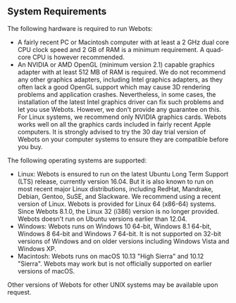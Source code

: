 ## System Requirements

The following hardware is required to run Webots:

- A fairly recent PC or Macintosh computer with at least a 2 GHz dual core CPU clock speed and 2 GB of RAM is a minimum requirement.
A quad-core CPU is however recommended.
- An NVIDIA or AMD OpenGL (minimum version 2.1) capable graphics adapter with at least 512 MB of RAM is required.
We do not recommend any other graphics adapters, including Intel graphics adapters, as they often lack a good OpenGL support which may cause 3D rendering problems and application crashes.
Nevertheless, in some cases, the installation of the latest Intel graphics driver can fix such problems and let you use Webots.
However, we don't provide any guarantee on this.
For Linux systems, we recommend only NVIDIA graphics cards.
Webots works well on all the graphics cards included in fairly recent Apple computers.
It is strongly advised to try the 30 day trial version of Webots on your computer systems to ensure they are compatible before you buy.

The following operating systems are supported:

- Linux: Webots is ensured to run on the latest Ubuntu Long Term Support (LTS) release, currently version 16.04.
But it is also known to run on most recent major Linux distributions, including RedHat, Mandrake, Debian, Gentoo, SuSE, and Slackware.
We recommend using a recent version of Linux.
Webots is provided for Linux 64 (x86-64) systems.
Since Webots 8.1.0, the Linux 32 (i386) version is no longer provided.
Webots doesn't run on Ubuntu versions earlier than 12.04.
- Windows: Webots runs on Windows 10 64-bit, Windows 8.1 64-bit, Windows 8 64-bit and Windows 7 64-bit.
It is not supported on 32-bit versions of Windows and on older versions including Windows Vista and Windows XP.
- Macintosh: Webots runs on macOS 10.13 "High Sierra" and 10.12 "Sierra".
Webots may work but is not officially supported on earlier versions of macOS.

Other versions of Webots for other UNIX systems may be available upon request.
